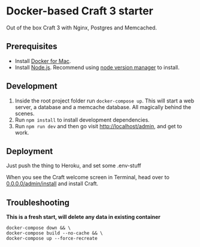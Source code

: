 # Docker-based Craft 3 starter

Out of the box Craft 3 with Nginx, Postgres and Memcached.

## Prerequisites
 - Install [Docker for Mac](https://www.docker.com/docker-mac).
 - Install [Node.js](https://nodejs.org). Recommend using [node version manager](https://github.com/creationix/nvm/) to install.

## Development

1. Inside the root project folder run `docker-compose up`. This will start a web server, a database and a memcache database. All magically behind the scenes.
1. Run `npm install` to install development dependencies.
1. Run `npm run dev` and then go visit [http://localhost/admin](http://localhost/admin), and get to work.

## Deployment

Just push the thing to Heroku, and set some .env-stuff

When you see the Craft welcome screen in Terminal, head over to [0.0.0.0/admin/install](http://0.0.0.0/admin/install) and install Craft.

## Troubleshooting

**This is a fresh start, will delete any data in existing container**

```
docker-compose down && \
docker-compose build --no-cache && \
docker-compose up --force-recreate
```

